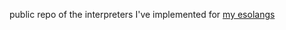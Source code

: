 public repo of the interpreters I've implemented for [my esolangs](https://esolangs.com/wiki/User:Aadenboy)

